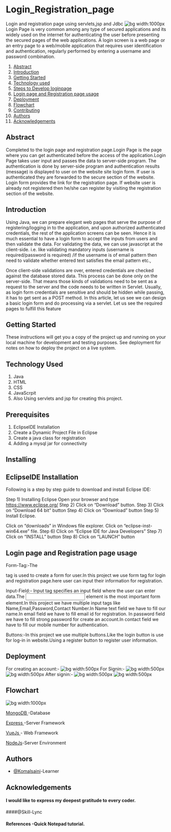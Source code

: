 # Login_Registration_page
Login and registration page using servlets,jsp and Jdbc
![bg width:1000px](./signin.png)
Login Page is very common among any type of secured applications and its widely used on the internet for authenticating the user before presenting the secured pages of the web applications. 
A login screen is a web page or an entry page to a web/mobile application that requires user identification and authentication, regularly performed by entering a username and password combination.

1. [Abstract](#Abstract)
2. [Introduction](#Introduction)
3. [Getting Started](#GettingStarted)
4. [Technology used](#Technology_Used)
5. [Steps to Develop loginpage](#Steps_to_Develop_loginpage)
6. [Login page and Registration page usage](#Login_page_and_Registration_page_usage)
7. [Deployment](#Deployment)
8. [Flowchart](#Flowchart)
9. [Contributing](#Contributing)
10. [Authors](#Authors)
11. [Acknowledgements](#Acknowledgements)

## Abstract
Completed to the login page and registration page.Login Page is the page where you can get authenticated before the access of the application.Login Page takes user input and passes the data to server-side program. The authentication is done by server-side program and authentication results (message) is displayed to user on the website site login form. If user is authenticated they are forwarded to the secure section of the website.
Login form  provides the link for the registration page. If website user is already not registered then he/she can register by visiting the registration section of the website.

## Introduction
Using Java, we can prepare elegant web pages that serve the purpose of registering/logging in to the application, and upon authorized authenticated credentials, the rest of the application screens can be seen. Hence it is much essential to have a login form to accept the inputs from users and then validate the data. For validating the data, we can use javascript at the client-side. i.e. like validating mandatory inputs (username is required/password is required) /if the username is of email pattern then need to validate whether entered text satisfies the email pattern etc., 

Once client-side validations are over, entered credentials are checked against the database stored data. This process can be done only on the server-side. That means those kinds of validations need to be sent as a request to the server and the code needs to be written in Servlet. Usually, as login form credentials are sensitive and should be hidden while passing, it has to get sent as a POST method. In this article, let us see we can design a basic login form and do processing via a servlet. Let us see the required pages to fulfill this feature

## Getting Started
These instructions will get you a copy of the project up and running on your local machine for development and testing purposes. See deployment for notes on how to deploy the project on a live system.


## Technology Used
  1. Java
  2. HTML
  3. CSS
  4. JavaScrpit
  5. Also Using servlets and jsp for creating this project.


##  Prerequisites
1. EclipseIDE Installation
2. Create a Dynamic Project File in Eclipse
3. Create a java class for registration
4. Adding a mysql jar for connectivity

## Installing
## EclipseIDE Installation


Following is a step by step guide to download and install Eclipse IDE:

Step 1) Installing Eclipse
Open your browser and type https://www.eclipse.org/
Step 2) Click on “Download” button.
Step 3) Click on “Download 64 bit” button
Step 4) Click on “Download” button
Step 5) Install Eclipse.

Click on “downloads” in Windows file explorer.
Click on “eclipse-inst-win64.exe” file.
Step 6) Click on “Eclipse IDE for Java Developers”
Step 7) Click on “INSTALL” button
Step 8) Click on “LAUNCH” button

## Login page and Registration page usage

 Form-Tag:-The<form> tag is used to create a form for user.In this project we use form tag for login and registration page.here user can       input their information for registration.
  
 Input-Field:- Input tag specifies an input field where the user can enter data.The <input> element is the most important form element.In this    project
  we have multiple input tags like Name,Email,Password,Contact Number.In Name text field we have to fill our name.In email field we have to      fill email id for registration.
  In password field we have to fill strong password for create an account.In contact field we have to fill our mobile number for                  authentication.

   Buttons:-In this project we use multiple buttons.Like the login button is use for log-in in website.Using a register button to register         user information.
  
 ## Deployment
   For creating an account:-
    ![bg width:500px](./information.png)
   For Signin:-
   ![bg width:500px](./login.png)
   ![bg width:500px](./information2.png)
   After signin:-
   ![bg width:500px](./portfolio.png) 
   ![bg width:500px](./portfolio2.png) 

## Flowchart
 ![bg width:1000px](./flowchartlog.jpg)
  
  [MongoDB ](#example)-Database

  [Express ](#example)-Server Framework

  [VueJs ](#example)- Web Framework

  [NodeJs](#example)-Server Environment 

## Authors

- [@Komalsaini](https://github.com/KomalSaini16)-Learner
  
  
## Acknowledgements

 #### I would like to express my deepest gratitude to every coder.

 ####@Skill-Lync
 #### References -Quick Notepad tutorial.

